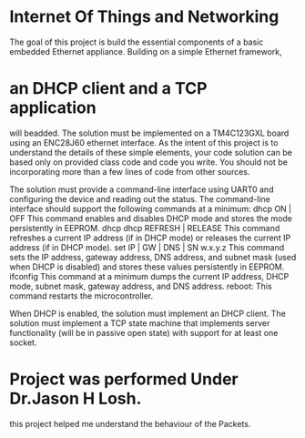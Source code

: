 # Internet Of Things and Networking

The goal of this project is build the essential components of a basic embedded Ethernet appliance.
Building on a simple Ethernet framework, 
# an DHCP client and a TCP application
will beadded.
The solution must be implemented on a TM4C123GXL board using an ENC28J60 ethernet interface.
As the intent of this project is to understand the details of these simple elements, your code solution can
be based only on provided class code and code you write. You should not be incorporating more than a
few lines of code from other sources.

The solution must provide a command-line interface using UART0 and configuring the device and reading
out the status. The command-line interface should support the following commands at a minimum:
dhcp ON | OFF
This command enables and disables DHCP mode and stores the mode persistently in EEPROM.
dhcp dhcp REFRESH | RELEASE
This command refreshes a current IP address (if in DHCP mode) or releases the current IP address (if in
DHCP mode).
set IP | GW | DNS | SN w.x.y.z
This command sets the IP address, gateway address, DNS address, and subnet mask (used when DHCP
is disabled) and stores these values persistently in EEPROM.
ifconfig
This command at a minimum dumps the current IP address, DHCP mode, subnet mask, gateway
address, and DNS address.
reboot:
This command restarts the microcontroller.

When DHCP is enabled, the solution must implement an DHCP client.
The solution must implement a TCP state machine that implements server functionality (will be in passive
open state) with support for at least one socket.


# Project was performed Under Dr.Jason H Losh.
this project helped me understand the behaviour of the Packets.
